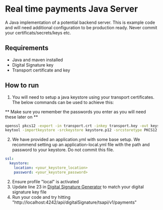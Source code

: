 # Real time payments Java Server

A Java implementation of a potential backend server. This is example code and will need additional configuration to be production ready. Never commit your certificats/secrets/keys etc. 

## Requirements

- Java and maven installed
- Digital Signature key
- Transport certificate and key

## How to run

1. You will need to setup a java keystore using your transport certificates. The below commands can be used to achieve this:

\*\* Make sure you remember the passwords you enter as you will need these later on \*\*

```bash
openssl pkcs12 -export -in transport.crt -inkey transport.key -out keystore.p12 -name "mykey"
keytool -importkeystore -srckeystore keystore.p12 -srcstoretype PKCS12 -destkeystore truststore.jks -deststoretype JKS
```

2. We have provided an application.yml with some base setup. We recommend setting up an application-local.yml file with the path and password to your keystore. Do not commit this file.

```yml
ssl:
  keystore:
    location: <your_keystore_location>
    password: <your_keystore_password>
```

2. Ensure profile "local" is activated
3. Update line 23 in [Digital Signature Generator](./src/main/java/com/jpmorgan/payments/sample/DigitalSignatureGenerator.java) to match your digital signature key file
4. Run your code and try hitting "http://localhost:4242/api/digitalSignature/tsapi/v1/payments"
